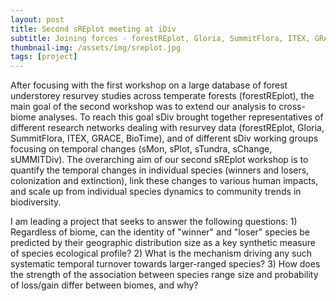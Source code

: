 ```yaml
---
layout: post
title: Second sREplot meeting at iDiv
subtitle: Joining forces - forestREplot, Gloria, SummitFlora, ITEX, GRACE and BioTime
thumbnail-img: /assets/img/sreplot.jpg
tags: [project]
---
```



After focusing with the first workshop on a large database of forest understorey resurvey studies across temperate forests (forestREplot), the
main goal of the second workshop was to extend our analysis to cross-biome analyses. To reach this goal sDiv brought together representatives 
of different research networks dealing with resurvey data (forestREplot, Gloria, SummitFlora, ITEX, GRACE, BioTime), and of different sDiv working groups
focusing on temporal changes (sMon, sPlot, sTundra, sChange, sUMMITDiv). The overarching aim of our second sREplot workshop is to quantify the temporal 
changes in individual species (winners and losers, colonization and extinction), link these changes to various human impacts, and scale up from
individual species dynamics to community trends in biodiversity.

I am leading a project that seeks to answer the following questions: 1) Regardless of biome, can the identity of "winner" and "loser" species be predicted by their geographic distribution size as a key synthetic measure of species ecological profile? 2) What is the mechanism driving any such systematic temporal turnover towards larger-ranged species? 3) How does the strength of the association between species range size and probability of loss/gain differ between biomes, and why?
